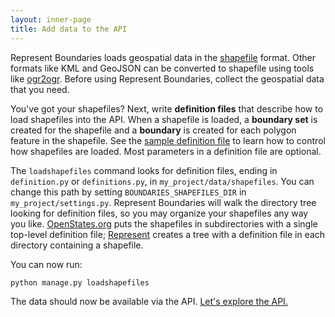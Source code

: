 ```yaml
---
layout: inner-page
title: Add data to the API
---
```


Represent Boundaries loads geospatial data in the [shapefile](http://en.wikipedia.org/wiki/Shapefile) format. Other formats like KML and GeoJSON can be converted to shapefile using tools like [ogr2ogr](http://www.gdal.org/ogr2ogr.html). Before using Represent Boundaries, collect the geospatial data that you need.

You've got your shapefiles? Next, write **definition files** that describe how to load shapefiles into the API. When a shapefile is loaded, a **boundary set** is created for the shapefile and a **boundary** is created for each polygon feature in the shapefile. See the [sample definition file](http://github.com/opennorth/represent-boundaries/blob/master/definition.example.py) to learn how to control how shapefiles are loaded. Most parameters in a definition file are optional.

The `loadshapefiles` command looks for definition files, ending in `definition.py` or `definitions.py`, in `my_project/data/shapefiles`. You can change this path by setting `BOUNDARIES_SHAPEFILES_DIR` in `my_project/settings.py`. Represent Boundaries will walk the directory tree looking for definition files, so you may organize your shapefiles any way you like. [OpenStates.org](https://github.com/sunlightlabs/pentagon/blob/master/shapefiles/definitions.py) puts the shapefiles in subdirectories with a single top-level definition file; [Represent](https://github.com/opennorth/represent-canada-data) creates a tree with a definition file in each directory containing a shapefile.

You can now run:

    python manage.py loadshapefiles

The data should now be available via the API. <a href="{{ site.baseurl }}/docs/api/">Let's explore the API.</a>
